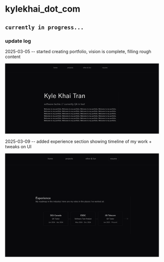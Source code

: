 # kylekhai_dot_com

## `currently in progress...`

### update log

2025-03-05 -- started creating portfolio, vision is complete, filling rough content

![2025-03-05](/kylekhaitran_portfolio/notes-trash/updates/read-me-update-2025-03-05.png)

2025-03-09 -- added experience section showing timeline of my work + tweaks on UI

![2025-03-05](/kylekhaitran_portfolio/notes-trash/updates/read-me-update-2025-03-09.png)
